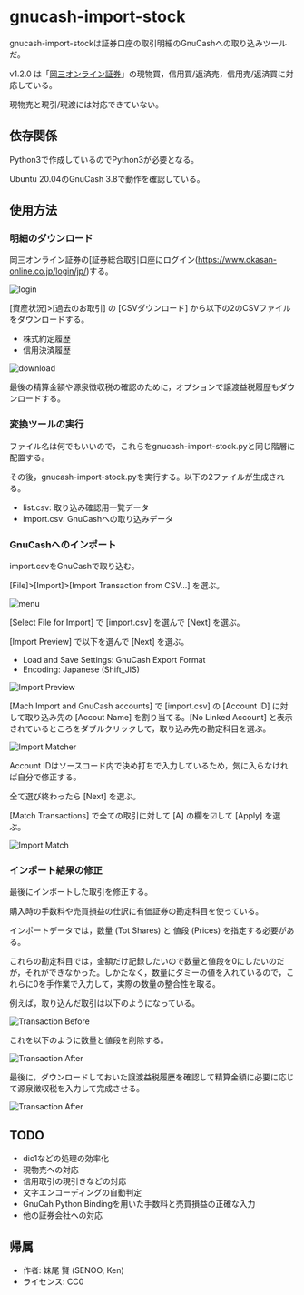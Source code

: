# gnucash-import-stock

gnucash-import-stockは証券口座の取引明細のGnuCashへの取り込みツールだ。

v1.2.0 は「[岡三オンライン証券](https://www.okasan-online.co.jp)」の現物買，信用買/返済売，信用売/返済買に対応している。

現物売と現引/現渡には対応できていない。

## 依存関係
Python3で作成しているのでPython3が必要となる。

Ubuntu 20.04のGnuCash 3.8で動作を確認している。

## 使用方法
### 明細のダウンロード
岡三オンライン証券の[証券総合取引口座にログイン(https://www.okasan-online.co.jp/login/jp/)する。

![login](image/okasan-login.jpg)

[資産状況]>[過去のお取引] の [CSVダウンロード] から以下の2のCSVファイルをダウンロードする。

- 株式約定履歴
- 信用決済履歴

![download](image/okasan-download.jpg)

最後の精算金額や源泉徴収税の確認のために，オプションで譲渡益税履歴もダウンロードする。

### 変換ツールの実行
ファイル名は何でもいいので，これらをgnucash-import-stock.pyと同じ階層に配置する。

その後，gnucash-import-stock.pyを実行する。以下の2ファイルが生成される。

- list.csv: 取り込み確認用一覧データ
- import.csv: GnuCashへの取り込みデータ

### GnuCashへのインポート
import.csvをGnuCashで取り込む。

[File]>[Import]>[Import Transaction from CSV...] を選ぶ。

![menu](image/menu-import.jpg)

[Select File for Import] で [import.csv] を選んで [Next] を選ぶ。

[Import Preview] で以下を選んで [Next] を選ぶ。

- Load and Save Settings: GnuCash Export Format
- Encoding: Japanese (Shift_JIS)

![Import Preview](image/import-preview.jpg)

[Mach Import and GnuCash accounts] で [import.csv] の [Account ID] に対して取り込み先の [Accout Name] を割り当てる。[No Linked Account] と表示されているところをダブルクリックして，取り込み先の勘定科目を選ぶ。

![Import Matcher](image/import-matcher.jpg)

Account IDはソースコード内で決め打ちで入力しているため，気に入らなければ自分で修正する。

全て選び終わったら [Next] を選ぶ。

[Match Transactions] で全ての取引に対して [A] の欄を☑して [Apply] を選ぶ。

![Import Match](image/import-match.jpg)

### インポート結果の修正
最後にインポートした取引を修正する。

購入時の手数料や売買損益の仕訳に有価証券の勘定科目を使っている。

インポートデータでは，数量 (Tot Shares) と 値段 (Prices) を指定する必要がある。

これらの勘定科目では，金額だけ記録したいので数量と値段を0にしたいのだが，それができなかった。しかたなく，数量にダミーの値を入れているので，これらに0を手作業で入力して，実際の数量の整合性を取る。

例えば，取り込んだ取引は以下のようになっている。

![Transaction Before](image/transaction-trade-before.jpg)

これを以下のように数量と値段を削除する。

![Transaction After](image/transaction-trade-after.jpg)

最後に，ダウンロードしておいた譲渡益税履歴を確認して精算金額に必要に応じて源泉徴収税を入力して完成させる。

![Transaction After](image/transaction-trade-after.jpg)

## TODO
- dic1などの処理の効率化
- 現物売への対応
- 信用取引の現引きなどの対応
- 文字エンコーディングの自動判定
- GnuCah Python Bindingを用いた手数料と売買損益の正確な入力
- 他の証券会社への対応

## 帰属
- 作者: 妹尾 賢 (SENOO, Ken)
- ライセンス: CC0
